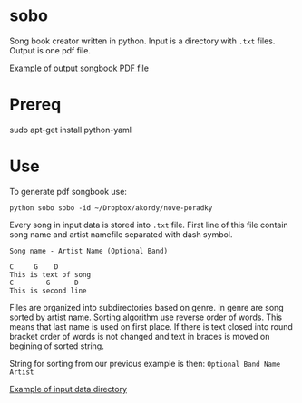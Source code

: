 sobo
=========

Song book creator written in python. Input is a directory with `.txt` files. Output is one pdf file.

[Example of output songbook PDF file](https://www.dropbox.com/s/t8xbr9qhtt7wuc8/psongbook.pdf?dl=0)


Prereq
======

sudo apt-get install python-yaml

Use
===

To generate pdf songbook use:


    python sobo sobo -id ~/Dropbox/akordy/nove-poradky
    


Every song in input data is stored into `.txt` file. First line of this file contain song name and artist namefile separated with dash symbol. 

    Song name - Artist Name (Optional Band)
    
    C     G    D
    This is text of song
    C        G      D
    This is second line
        
Files are organized into subdirectories based on genre. In genre are song sorted by artist name. 
Sorting algorithm use reverse order of words. This means that last name is used on first place. 
If there is text closed into round bracket order of words is not changed and text in braces is moved on begining of sorted string.

String for sorting from our previous example is then: `Optional Band Name Artist`
        
        

[Example of input data directory](https://www.dropbox.com/s/xrf9jkqwrjg2f5b/nove-poradky.zip?dl=0)

        